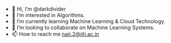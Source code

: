 - 👋 Hi, I’m @darkdivider
- 👀 I’m interested in Algorithms.
- 🌱 I’m currently learning Machine Learning & Cloud Technology.
- 💞️ I’m looking to collaborate on Machine Learning Systems.
- 📫 How to reach me nair.2@iitj.ac.in

<!---
darkdivider/darkdivider is a ✨ special ✨ repository because its `README.md` (this file) appears on your GitHub profile.
You can click the Preview link to take a look at your changes.
--->
